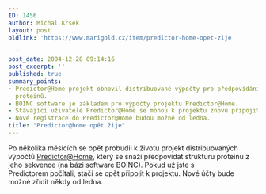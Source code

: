 ```yaml
---
ID: 1456
author: Michal Krsek
layout: post
oldlink: 'https://www.marigold.cz/item/predictor-home-opet-zije

  '
post_date: 2004-12-28 09:14:16
post_excerpt: ''
published: true
summary_points:
- Predictor@Home projekt obnovil distribuované výpočty pro předpovídání struktury
  proteinů.
- BOINC software je základem pro výpočty projektu Predictor@Home.
- Stávající uživatelé Predictor@Home se mohou k projektu znovu připojit.
- Nové registrace do Predictor@Home budou možné od ledna.
title: "Predictor@home opět žije"
---
```


<p>
Po několika měsících se opět probudil k životu projekt distribuovaných výpočtů <a href="http://predictor.scripps.edu/">Predictor@Home</a>, který se snaží předpovídat strukturu proteinu z jeho sekvence (na bázi software BOINC). Pokud už jste s Predictorem počítali, stačí se opět připojit k projektu. Nové účty bude možné zřídit někdy od ledna.
</p>